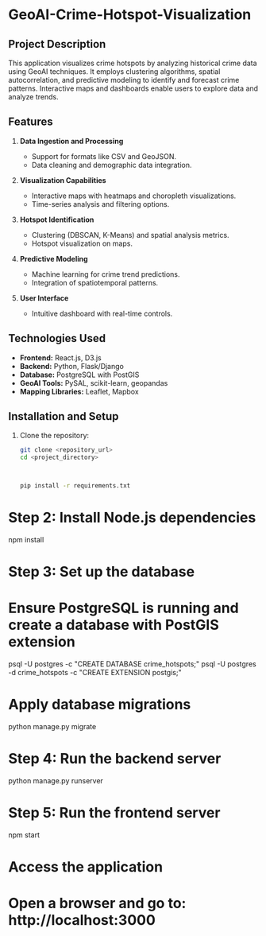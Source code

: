 # GeoAI-Crime-Hotspot-Visualization


## Project Description
This application visualizes crime hotspots by analyzing historical crime data using GeoAI techniques. It employs clustering algorithms, spatial autocorrelation, and predictive modeling to identify and forecast crime patterns. Interactive maps and dashboards enable users to explore data and analyze trends.

## Features

1. **Data Ingestion and Processing**
   - Support for formats like CSV and GeoJSON.
   - Data cleaning and demographic data integration.

2. **Visualization Capabilities**
   - Interactive maps with heatmaps and choropleth visualizations.
   - Time-series analysis and filtering options.

3. **Hotspot Identification**
   - Clustering (DBSCAN, K-Means) and spatial analysis metrics.
   - Hotspot visualization on maps.

4. **Predictive Modeling**
   - Machine learning for crime trend predictions.
   - Integration of spatiotemporal patterns.

5. **User Interface**
   - Intuitive dashboard with real-time controls.

## Technologies Used

- **Frontend:** React.js, D3.js
- **Backend:** Python, Flask/Django
- **Database:** PostgreSQL with PostGIS
- **GeoAI Tools:** PySAL, scikit-learn, geopandas
- **Mapping Libraries:** Leaflet, Mapbox

## Installation and Setup

1. Clone the repository:
   ```bash
   git clone <repository_url>
   cd <project_directory>



   pip install -r requirements.txt

# Step 2: Install Node.js dependencies
npm install

# Step 3: Set up the database
# Ensure PostgreSQL is running and create a database with PostGIS extension
psql -U postgres -c "CREATE DATABASE crime_hotspots;"
psql -U postgres -d crime_hotspots -c "CREATE EXTENSION postgis;"

# Apply database migrations
python manage.py migrate

# Step 4: Run the backend server
python manage.py runserver

# Step 5: Run the frontend server
npm start

# Access the application
# Open a browser and go to: http://localhost:3000